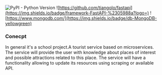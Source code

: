 ![PyPI - Python Version](https://img.shields.io/badge/backend-python-blue)
![https://github.com/tiangolo/fastapi](https://img.shields.io/badge/framework-FastAPI-%2305988a?logo=)
![https://www.mongodb.com/](https://img.shields.io/badge/db-MongoDB-yellowgreen)
### Conecpt

In general it's a school project.A tourist service based on microservices. The service will provide the user with knowledge about places of interest and
possible attractions related to this place. The service will have a functionality allowing to update its resources using
scraping or available API.



